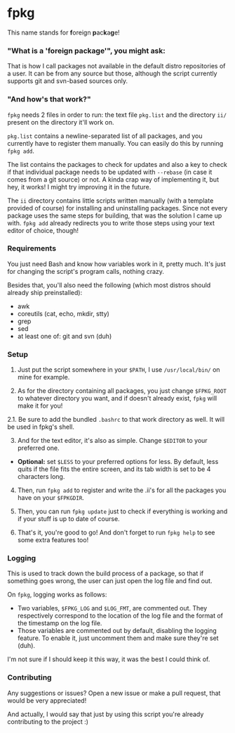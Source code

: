 # fpkg

This name stands for **f**oreign **p**ac**k**a**g**e!

### "What is a 'foreign package'", you might ask:

That is how I call packages not available in the default distro repositories of
a user. It can be from any source but those, although the script currently
supports git and svn-based sources only.

### "And how's that work?"

`fpkg` needs 2 files in order to run: the text file `pkg.list` and the
directory `ii/` present on the directory it'll work on.

`pkg.list` contains a newline-separated list of all packages, and you currently
have to register them manually. You can easily do this by running `fpkg add`.

The list contains the packages to check for updates and also a key to check if
that individual package needs to be updated with `--rebase` (in case it comes
from a git source) or not. A kinda crap way of implementing it, but hey, it
works! I might try improving it in the future.

The `ii` directory contains little scripts written manually (with a template
provided of course) for installing and uninstalling packages. Since not every
package uses the same steps for building, that was the solution I came up with.
`fpkg add` already redirects you to write those steps using your text editor of
choice, though!

### Requirements

You just need Bash and know how variables work in it, pretty much. It's just
for changing the script's program calls, nothing crazy.

Besides that, you'll also need the following (which most distros should
already ship preinstalled):

- awk
- coreutils (cat, echo, mkdir, stty)
- grep
- sed
- at least one of: git and svn (duh)

### Setup

1. Just put the script somewhere in your `$PATH`, I use `/usr/local/bin/` on mine for example.

2. As for the directory containing all packages, you just change `$FPKG_ROOT` to whatever directory you want, and if doesn't already exist, `fpkg` will make it for you!

2.1. Be sure to add the bundled `.bashrc` to that work directory as well. It
will be used in fpkg's shell.

3. And for the text editor, it's also as simple. Change `$EDITOR` to your preferred one.

- **Optional:** set `$LESS` to your preferred options for less. By default,
  less quits if the file fits the entire screen, and its tab width is set to be
  4 characters long.

4. Then, run `fpkg add` to register and write the .ii's for all the packages you have on your `$FPKGDIR`.

5. Then, you can run `fpkg update` just to check if everything is working and if your stuff is up to date of course.

6. That's it, you're good to go! And don't forget to run `fpkg help` to see some extra features too!

### Logging

This is used to track down the build process of a package, so that if something goes wrong, the user can just open the log file and find out.

On `fpkg`, logging works as follows:

- Two variables, `$FPKG_LOG` and `$LOG_FMT`, are commented out. They respectively correspond to the location of the log file and the format of the timestamp on
the log file.
- Those variables are commented out by default, disabling the logging feature. To enable it, just uncomment them and make sure they're set (duh).

I'm not sure if I should keep it this way, it was the best I could think of.

### Contributing

Any suggestions or issues? Open a new issue or make a pull request, that would be very appreciated!

And actually, I would say that just by using this script you're already contributing to the project :)

